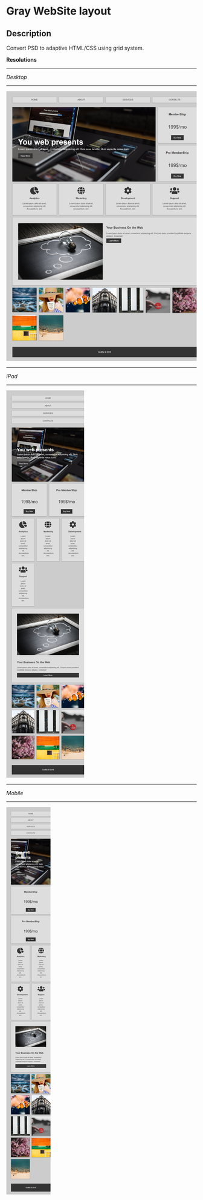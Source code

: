# Gray WebSite layout

## Description

Convert PSD to adaptive HTML/CSS using grid system.

**Resolutions**
***** 
*Desktop*
***** 
![Image Desktop resolution](https://github.com/Konstantin1996/GrayPage/blob/master/preview/fluid-1.png)
***** 
*iPad*
***** 
![Image Desktop resolution](https://github.com/Konstantin1996/GrayPage/blob/master/preview/fluid-2.png)
***** 
*Mobile*
***** 
![Image Desktop resolution](https://github.com/Konstantin1996/GrayPage/blob/master/preview/fluid-3.png)
